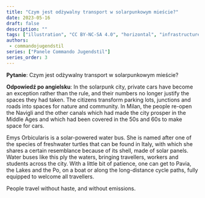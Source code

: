 ```yaml
---
title: "Czym jest odżywalny transport w solarpunkowym mieście?"
date: 2023-05-16
draft: false
description: ""
tags: ["illustration", "CC BY-NC-SA 4.0", "horizontal", "infrastructure", "transport"]
authors:
 - commandojugendstil
series: ["Panele Commando Jugendstil"]
series_order: 3
---
```


**Pytanie**: 
Czym jest odżywalny transport w solarpunkowym mieście?

**Odpowiedź po angielsku**:
In the solarpunk city, private cars have become an exception rather than the rule, and their numbers no longer justify the spaces they had taken. The citizens transform parking lots, junctions and roads into spaces for nature and community. In Milan, the people re-open the Navigli and the other canals which had made the city prosper in the Middle Ages and which had been covered in the 50s and 60s to make space for cars.

Emys Orbicularis is a solar-powered water bus. She is named after one of the species of freshwater turtles that can be found in Italy, with which she shares a certain resemblance because of its shell, made of solar panels. Water buses like this ply the waters, bringing travellers, workers and students across the city. With a little bit of patience, one can get to Pavia, the Lakes and the Po, on a boat or along the long-distance cycle paths, fully equipped to welcome all travellers.

People travel without haste, and without emissions.